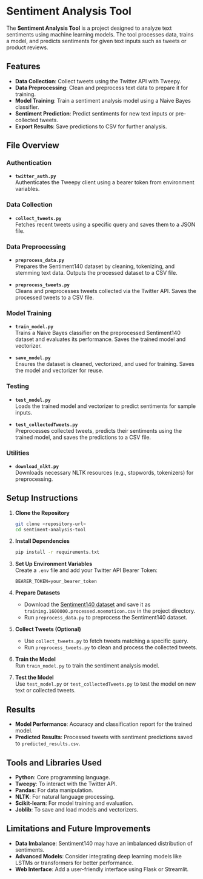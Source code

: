 
# Sentiment Analysis Tool

The **Sentiment Analysis Tool** is a project designed to analyze text sentiments using machine learning models. The tool processes data, trains a model, and predicts sentiments for given text inputs such as tweets or product reviews.

## Features

- **Data Collection**: Collect tweets using the Twitter API with Tweepy.
- **Data Preprocessing**: Clean and preprocess text data to prepare it for training.
- **Model Training**: Train a sentiment analysis model using a Naive Bayes classifier.
- **Sentiment Prediction**: Predict sentiments for new text inputs or pre-collected tweets.
- **Export Results**: Save predictions to CSV for further analysis.

## File Overview

### Authentication
- **`twitter_auth.py`**  
  Authenticates the Tweepy client using a bearer token from environment variables.

### Data Collection
- **`collect_tweets.py`**  
  Fetches recent tweets using a specific query and saves them to a JSON file.

### Data Preprocessing
- **`preprocess_data.py`**  
  Prepares the Sentiment140 dataset by cleaning, tokenizing, and stemming text data. Outputs the processed dataset to a CSV file.

- **`preprocess_tweets.py`**  
  Cleans and preprocesses tweets collected via the Twitter API. Saves the processed tweets to a CSV file.

### Model Training
- **`train_model.py`**  
  Trains a Naive Bayes classifier on the preprocessed Sentiment140 dataset and evaluates its performance. Saves the trained model and vectorizer.

- **`save_model.py`**  
  Ensures the dataset is cleaned, vectorized, and used for training. Saves the model and vectorizer for reuse.

### Testing
- **`test_model.py`**  
  Loads the trained model and vectorizer to predict sentiments for sample inputs.

- **`test_collectedTweets.py`**  
  Preprocesses collected tweets, predicts their sentiments using the trained model, and saves the predictions to a CSV file.

### Utilities
- **`download_nlkt.py`**  
  Downloads necessary NLTK resources (e.g., stopwords, tokenizers) for preprocessing.

## Setup Instructions

1. **Clone the Repository**  
   ```bash
   git clone <repository-url>
   cd sentiment-analysis-tool
   ```

2. **Install Dependencies**  
   ```bash
   pip install -r requirements.txt
   ```

3. **Set Up Environment Variables**  
   Create a `.env` file and add your Twitter API Bearer Token:  
   ```
   BEARER_TOKEN=your_bearer_token
   ```

4. **Prepare Datasets**  
   - Download the [Sentiment140 dataset](http://help.sentiment140.com/for-students/) and save it as `training.1600000.processed.noemoticon.csv` in the project directory.
   - Run `preprocess_data.py` to preprocess the Sentiment140 dataset.

5. **Collect Tweets (Optional)**  
   - Use `collect_tweets.py` to fetch tweets matching a specific query.  
   - Run `preprocess_tweets.py` to clean and process the collected tweets.

6. **Train the Model**  
   Run `train_model.py` to train the sentiment analysis model.

7. **Test the Model**  
   Use `test_model.py` or `test_collectedTweets.py` to test the model on new text or collected tweets.

## Results

- **Model Performance**: Accuracy and classification report for the trained model.
- **Predicted Results**: Processed tweets with sentiment predictions saved to `predicted_results.csv`.

## Tools and Libraries Used

- **Python**: Core programming language.
- **Tweepy**: To interact with the Twitter API.
- **Pandas**: For data manipulation.
- **NLTK**: For natural language processing.
- **Scikit-learn**: For model training and evaluation.
- **Joblib**: To save and load models and vectorizers.

## Limitations and Future Improvements

- **Data Imbalance**: Sentiment140 may have an imbalanced distribution of sentiments.
- **Advanced Models**: Consider integrating deep learning models like LSTMs or transformers for better performance.
- **Web Interface**: Add a user-friendly interface using Flask or Streamlit.
